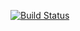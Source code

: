 [![Build Status](https://travis-ci.org/xiqianglin/hello-world.svg?branch=master)](https://travis-ci.org/xiqianglin/hello-world)
